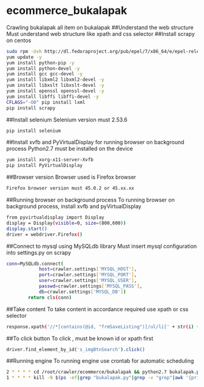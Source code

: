 # ecommerce_bukalapak
Crawling bukalapak all item on bukalapak
##Understand the web structure
Must understand web structure like xpath and css selector
##Install scrapy on centos
```bash 
sudo rpm -Uvh http://dl.fedoraproject.org/pub/epel/7/x86_64/e/epel-release-7-5.noarch.rpm
yum update -y 
yum install python-pip -y 
yum install python-devel -y 
yum install gcc gcc-devel -y 
yum install libxml2 libxml2-devel -y 
yum install libxslt libxslt-devel -y 
yum install openssl openssl-devel -y 
yum install libffi libffi-devel -y 
CFLAGS="-O0" pip install lxml 
pip install scrapy 
```

##Install selenium
Selenium version must 2.53.6
```bash
pip install selenium
```
##Install xvfb and PyVirtualDisplay for running browser on background process
Python2.7 must be installed on the device
```bash
yum install xorg-x11-server-Xvfb 
pip install PyVirtualDisplay 
```
##Browser version
Browser used is Firefox browser
```bash
Firefox browser version must 45.0.2 or 45.xx.xx 
```
##Running browser on background process
To running browser on background process, install xvfb and pyVirtualDisplay
```bash
from pyvirtualdisplay import Display
display = Display(visible=0, size=(800,600)) 
display.start() 
driver = webdriver.Firefox() 
```
##Connect to mysql using MySQLdb library
Must insert mysql configuration into settings.py on scrapy </br>
```bash
conn=MySQLdb.connect(  
            host=crawler.settings['MYSQL_HOST'], 
            port=crawler.settings['MYSQL_PORT'], 
            user=crawler.settings['MYSQL_USER'],
            passwd=crawler.settings['MYSQL_PASS'],
            db=crawler.settings['MYSQL_DB'])
        return cls(conn)
```
##Take content
To take content in accordance required use xpath or css selector
```bash
response.xpath('//*[contains(@id, "frmSaveListing")]/ul/li[' + str(i) + ']//*[contains(@class, "article-right")]/span/text()').extract_first()
```
##To click button
To click , must be known id or xpath first
```bash
driver.find_element_by_id('s_imgBtnSearch').click()
```
##Running engine
To running engine use crontab for automatic scheduling
```bash
2 * * * * cd /root/crawler/ecommerce/bukalapak && python2.7 bukalapak.py > /dev/null 2>&1
1 * * * * kill -9 $(ps -ef|grep "bukalapak.py"|grep -v "grep"|awk '{print $2}')
```

